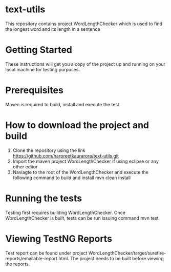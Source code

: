 # text-utils

This repository contains project WordLengthChecker which is used to find the longest word and its length in a sentence

# Getting Started
These instructions will get you a copy of the project up and running on your local machine for  testing purposes. 


# Prerequisites
Maven is required to build, install and execute the test 


# How to download the project and build   
1) Clone the repository using the link https://github.com/harpreetkaurarora/text-utils.git
2) Import the maven project WordLengthChecker if using eclipse or any other editor  
3) Naviagte to the root of the WordLengthChecker and execute the following command to build and install 
   mvn clean install

# Running the tests
Testing first requires building WordLengthChecker. Once WordLengthChecker is built, tests can be run issuing command 
mvn test

# Viewing TestNG Reports  
Test report can be found under project WordLengthChecker/target/surefire-reports/emailable-report.html.  The project needs to be built before viewing the reports. 

